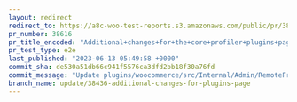 ```yaml
---
layout: redirect
redirect_to: https://a8c-woo-test-reports.s3.amazonaws.com/public/pr/38616/e2e/index.html
pr_number: 38616
pr_title_encoded: "Additional+changes+for+the+core+profiler+plugins+page"
pr_test_type: e2e
last_published: "2023-06-13 05:49:58 +0000"
commit_sha: de530a51db66c941f5576ca3dfd2bb18f30a76fd
commit_message: "Update plugins/woocommerce/src/Internal/Admin/RemoteFreeExtensions/De…"
branch_name: update/38436-additional-changes-for-plugins-page
---
```

